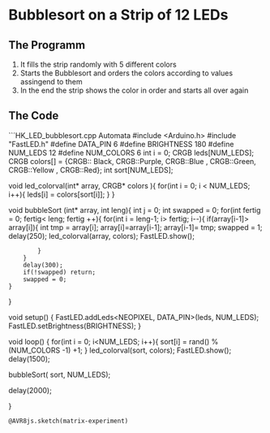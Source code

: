# Bubblesort on a Strip of 12 LEDs
## The Programm
1. It fills the strip randomly with 5 different colors
2. Starts the Bubblesort and orders the colors according to values assingend to them
3. In the end the strip shows the color in order and starts all over again

## The Code
<div id="matrix-experiment">
<wokwi-neopixel-matrix pin="6" cols="9" rows="1"></wokwi-neopixel-matrix>
<span id="simulation-time"></span>
</div>

``´HK_LED_bubblesort.cpp             Automata
#include <Arduino.h>
#include "FastLED.h"
#define DATA_PIN 6
#define BRIGHTNESS 180
#define NUM_LEDS 12
#define NUM_COLORS 6
int i = 0;
CRGB leds[NUM_LEDS];
CRGB colors[] = {CRGB:: Black, CRGB::Purple, CRGB::Blue , CRGB::Green,  CRGB::Yellow , CRGB::Red};
int sort[NUM_LEDS];

void led_colorval(int* array, CRGB* colors ){
  for(int i = 0; i < NUM_LEDS; i++){
    leds[i] = colors[sort[i]];
  }
}

void bubbleSort (int* array, int leng){
    int j = 0;
    int swapped = 0;
    for(int fertig = 0; fertig< leng; fertig ++){
        for(int i = leng-1; i> fertig; i--){
            if(array[i-1]> array[i]){
                int tmp = array[i];
                array[i]=array[i-1];
                array[i-1]= tmp;
                swapped = 1;
                delay(250); 
                led_colorval(array, colors);
                FastLED.show(); 

            }
        }
        delay(300);
        if(!swapped) return;
        swapped = 0;
    }
}

void setup() {
  FastLED.addLeds<NEOPIXEL, DATA_PIN>(leds, NUM_LEDS);
  FastLED.setBrightness(BRIGHTNESS);
}

void loop() {
  for(int i = 0; i<NUM_LEDS; i++){
    sort[i] = rand() % (NUM_COLORS -1) +1;
  }
  led_colorval(sort, colors);
  FastLED.show();
  delay(1500);

  bubbleSort( sort, NUM_LEDS);

  delay(2000);

}
```
@AVR8js.sketch(matrix-experiment)
